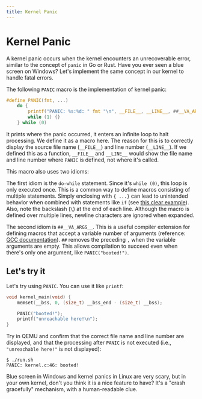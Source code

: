 ```yaml
---
title: Kernel Panic
---
```


# Kernel Panic

A kernel panic occurs when the kernel encounters an unrecoverable error, similar to the concept of `panic` in Go or Rust. Have you ever seen a blue screen on Windows? Let's implement the same concept in our kernel to handle fatal errors.

The following `PANIC` macro is the implementation of kernel panic:

```c [kernel.h]
#define PANIC(fmt, ...)                                                        \
    do {                                                                       \
        printf("PANIC: %s:%d: " fmt "\n", __FILE__, __LINE__, ##__VA_ARGS__);  \
        while (1) {}                                                           \
    } while (0)
```

It prints where the panic occurred, it enters an infinite loop to halt processing. We define it as a macro here. The reason for this is to correctly display the source file name (`__FILE__`) and line number (`__LINE__`). If we defined this as a function, `__FILE__` and `__LINE__` would show the file name and line number where `PANIC` is defined, not where it's called.

This macro also uses two idioms:

The first idiom is the `do-while` statement. Since it's `while (0)`, this loop is only executed once. This is a common way to define macros consisting of multiple statements. Simply enclosing with `{ ...}` can lead to unintended behavior when combined with statements like `if` (see [this clear example](https://www.jpcert.or.jp/sc-rules/c-pre10-c.html)). Also, note the backslash (`\`) at the end of each line. Although the macro is defined over multiple lines, newline characters are ignored when expanded.

The second idiom is `##__VA_ARGS__`. This is a useful compiler extension for defining macros that accept a variable number of arguments (reference: [GCC documentation](https://gcc.gnu.org/onlinedocs/gcc/Variadic-Macros.html)). `##` removes the preceding `,` when the variable arguments are empty. This allows compilation to succeed even when there's only one argument, like `PANIC("booted!")`.

## Let's try it

Let's try using `PANIC`. You can use it like `printf`:

```c [kernel.c] {4-5}
void kernel_main(void) {
    memset(__bss, 0, (size_t) __bss_end - (size_t) __bss);

    PANIC("booted!");
    printf("unreachable here!\n");
}
```

Try in QEMU and confirm that the correct file name and line number are displayed, and that the processing after `PANIC` is not executed (i.e., `"unreachable here!"` is not displayed):

```
$ ./run.sh
PANIC: kernel.c:46: booted!
```

Blue screen in Windows and kernel panics in Linux are very scary, but in your own kernel, don't you think it is a nice feature to have? It's a "crash gracefully" mechanism, with a human-readable clue.
